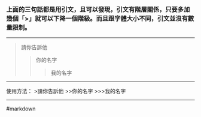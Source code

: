 ### 上面的三句話都是用引文，且可以發現，引文有階層關係，只要多加幾個「\>」就可以下降一個階級。而且跟字體大小不同，引文並沒有數量限制。

---

>請你告訴他
>>你的名字
>>>我的名字

---

使用方法：
\>請你告訴他 
\>\>你的名字
\>\>\>我的名字

---
#markdown  